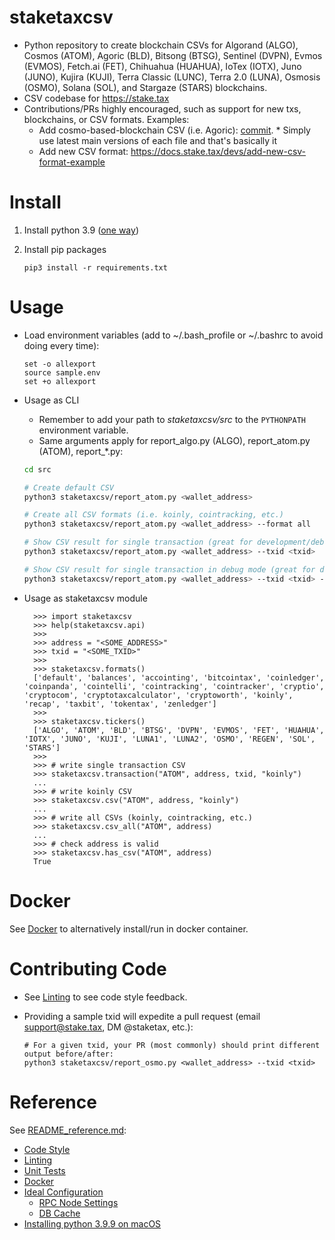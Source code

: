 
# staketaxcsv

* Python repository to create blockchain CSVs for Algorand (ALGO), Cosmos (ATOM), Agoric (BLD), Bitsong (BTSG),
  Sentinel (DVPN), Evmos (EVMOS), Fetch.ai (FET), Chihuahua (HUAHUA), IoTex (IOTX), Juno (JUNO), Kujira (KUJI),
  Terra Classic (LUNC), Terra 2.0 (LUNA), Osmosis (OSMO), Solana (SOL), and Stargaze (STARS) blockchains. 
* CSV codebase for <https://stake.tax>
* Contributions/PRs highly encouraged, such as support for new txs, blockchains, or CSV formats.  Examples:
  * Add cosmo-based-blockchain CSV (i.e. Agoric): [commit](https://github.com/hodgerpodger/staketaxcsv/commit/ff8af30b85ea4416504d043723e91f3edf5c7ee1).     * Simply use latest main versions of each file and that's basically it
  * Add new CSV format: https://docs.stake.tax/devs/add-new-csv-format-example
  

# Install

  1. Install python 3.9 ([one way](README_reference.md#installing-python-39-on-macos))
  1. Install pip packages

     ```
     pip3 install -r requirements.txt
     ```
  
# Usage

* Load environment variables (add to ~/.bash_profile or ~/.bashrc to avoid doing every time):
  
  ```
  set -o allexport
  source sample.env
  set +o allexport
  ```

* Usage as CLI
  * Remember to add your path to *staketaxcsv/src* to the `PYTHONPATH` environment variable.
  * Same arguments apply for report_algo.py (ALGO), report_atom.py (ATOM), report_*.py:
  
  ```sh
  cd src
  
  # Create default CSV
  python3 staketaxcsv/report_atom.py <wallet_address>
  
  # Create all CSV formats (i.e. koinly, cointracking, etc.)
  python3 staketaxcsv/report_atom.py <wallet_address> --format all
  
  # Show CSV result for single transaction (great for development/debugging)
  python3 staketaxcsv/report_atom.py <wallet_address> --txid <txid>
  
  # Show CSV result for single transaction in debug mode (great for development/debugging)
  python3 staketaxcsv/report_atom.py <wallet_address> --txid <txid> --debug
  ```

* Usage as staketaxcsv module

  ```
    >>> import staketaxcsv
    >>> help(staketaxcsv.api)
    >>>
    >>> address = "<SOME_ADDRESS>"
    >>> txid = "<SOME_TXID>"
    >>>
    >>> staketaxcsv.formats()
    ['default', 'balances', 'accointing', 'bitcointax', 'coinledger', 'coinpanda', 'cointelli', 'cointracking', 'cointracker', 'cryptio', 'cryptocom', 'cryptotaxcalculator', 'cryptoworth', 'koinly', 'recap', 'taxbit', 'tokentax', 'zenledger']
    >>>
    >>> staketaxcsv.tickers()
    ['ALGO', 'ATOM', 'BLD', 'BTSG', 'DVPN', 'EVMOS', 'FET', 'HUAHUA', 'IOTX', 'JUNO', 'KUJI', 'LUNA1', 'LUNA2', 'OSMO', 'REGEN', 'SOL', 'STARS']
    >>>
    >>> # write single transaction CSV
    >>> staketaxcsv.transaction("ATOM", address, txid, "koinly")
    ...
    >>> # write koinly CSV
    >>> staketaxcsv.csv("ATOM", address, "koinly")
    ...
    >>> # write all CSVs (koinly, cointracking, etc.)
    >>> staketaxcsv.csv_all("ATOM", address)
    ...
    >>> # check address is valid
    >>> staketaxcsv.has_csv("ATOM", address)
    True
  ```


# Docker

See [Docker](README_reference.md#docker) to alternatively install/run in docker container.

# Contributing Code

* See [Linting](README_reference.md#linting) to see code style feedback.
* Providing a sample txid will expedite a pull request (email support@stake.tax,
  DM @staketax, etc.):

  ```
  # For a given txid, your PR (most commonly) should print different output before/after:
  python3 staketaxcsv/report_osmo.py <wallet_address> --txid <txid>
  ```

# Reference

See [README_reference.md](README_reference.md):

* [Code Style](README_reference.md#code-style)
* [Linting](README_reference.md#linting)
* [Unit Tests](README_reference.md#unit-tests)
* [Docker](README_reference.md#docker)
* [Ideal Configuration](README_reference.md#ideal-configuration)
  * [RPC Node Settings](README_reference.md#rpc-node-settings)
  * [DB Cache](README_reference.md#db-cache)
* [Installing python 3.9.9 on macOS](README_reference.md#installing-python-39-on-macos)
